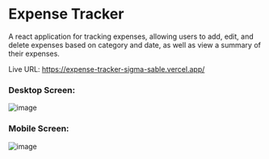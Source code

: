 # Expense Tracker
A react application for tracking expenses, allowing users to add, edit, and delete expenses based on category and date, as well as view a summary of their expenses.

Live URL: https://expense-tracker-sigma-sable.vercel.app/

### Desktop Screen:
![image](https://github.com/SHUBHAM-126/Expense-Tracker/assets/73948769/ca150311-96e6-4b00-aeb3-92e238d489be)

### Mobile Screen:
![image](https://github.com/SHUBHAM-126/Expense-Tracker/assets/73948769/48de4a4f-9177-47fb-9f91-9d6076a882fb)